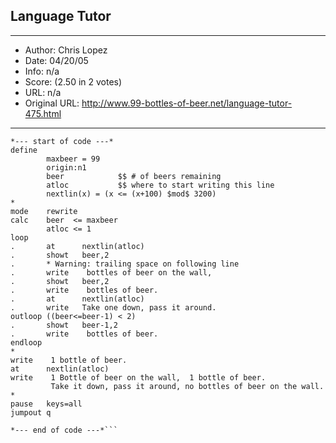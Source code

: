 
## Language Tutor ##
---
- Author: Chris Lopez
- Date: 04/20/05
- Info: n/a
- Score:  (2.50 in 2 votes)
- URL: n/a
- Original URL: http://www.99-bottles-of-beer.net/language-tutor-475.html
---

```*--- Chris Lopez - lopez@huey.vp.uiuc.edu ---*
*--- start of code ---*
define
        maxbeer = 99
        origin:n1
        beer            $$ # of beers remaining
        atloc           $$ where to start writing this line
        nextlin(x) = (x <= (x+100) $mod$ 3200)
*
mode    rewrite
calc    beer  <= maxbeer
        atloc <= 1
loop
.       at      nextlin(atloc)
.       showt   beer,2
.       * Warning: trailing space on following line
.       write    bottles of beer on the wall,
.       showt   beer,2
.       write    bottles of beer.
.       at      nextlin(atloc)
.       write   Take one down, pass it around.
outloop ((beer<=beer-1) < 2)
.       showt   beer-1,2
.       write    bottles of beer.
endloop
*
write    1 bottle of beer.
at      nextlin(atloc)
write    1 Bottle of beer on the wall,  1 bottle of beer.
         Take it down, pass it around, no bottles of beer on the wall.
*
pause   keys=all
jumpout q

*--- end of code ---*```